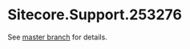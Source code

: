 # Sitecore.Support.253276

See [master branch](https://github.com/sitecoresupport/Sitecore.Support.253276) for details.